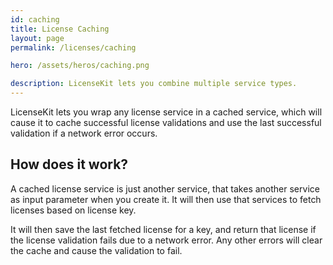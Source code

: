 ```yaml
---
id: caching
title: License Caching
layout: page
permalink: /licenses/caching

hero: /assets/heros/caching.png

description: LicenseKit lets you combine multiple service types.
---
```


LicenseKit lets you wrap any license service in a cached service, which will cause it to cache successful license validations and use the last successful validation if a network error occurs.


## How does it work?

A cached license service is just another service, that takes another service as input parameter when you create it. It will then use that services to fetch licenses based on license key.

It will then save the last fetched license for a key, and return that license if the license validation fails due to a network error. Any other errors will clear the cache and cause the validation to fail.